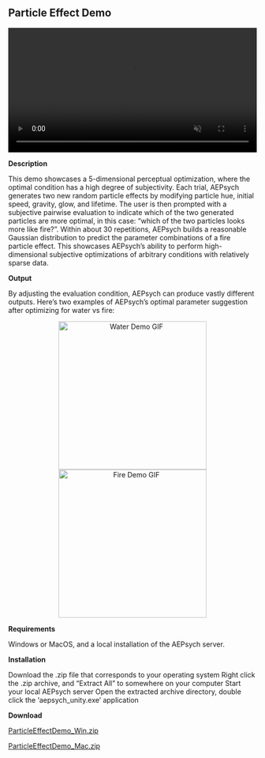 ## Particle Effect Demo

<video controls muted style="width: 100%;">
  <source src="https://github.com/facebookresearch/aepsych/assets/80999718/f03bd171-fa19-449c-8807-af891cc8629c" type="video/mp4" alt="Particle Effects Demo">
  Your browser does not support the video tag.
</video>

**Description**

This demo showcases a 5-dimensional perceptual optimization, where the optimal condition has a high degree of subjectivity. Each trial, AEPsych generates two new random particle effects by modifying particle hue, initial speed, gravity, glow, and lifetime. The user is then prompted with a subjective pairwise evaluation to indicate which of the two generated particles are more optimal, in this case: “which of the two particles looks more like fire?”. Within about 30 repetitions, AEPsych builds a reasonable Gaussian distribution to predict the parameter combinations of a fire particle effect. This showcases AEPsych’s ability to perform high-dimensional subjective optimizations of arbitrary conditions with relatively sparse data.

**Output**

By adjusting the evaluation condition, AEPsych can produce vastly different outputs. Here’s two examples of AEPsych’s optimal parameter suggestion after optimizing for water vs fire:

<div style="text-align: center;">
  <img src="https://github.com/facebookresearch/aepsych/assets/80999718/083b03c2-a7ed-43ed-9884-ed6665b1bc4f" alt="Water Demo GIF" width="300"/>
  <img src="https://github.com/facebookresearch/aepsych/assets/80999718/253f03e0-a3b1-42b8-a95a-dfb6b139f4dd" alt="Fire Demo GIF" width="300"/>
</div>

**Requirements**

Windows or MacOS, and a local installation of the AEPsych server.

**Installation**

Download the .zip file that corresponds to your operating system
Right click the .zip archive, and “Extract All” to somewhere on your computer
Start your local AEPsych server
Open the extracted archive directory, double click the ‘aepsych_unity.exe’ application

**Download**

[ParticleEffectDemo_Win.zip](https://github.com/facebookresearch/aepsych/files/12034005/ParticleEffectDemo_Win.zip)

[ParticleEffectDemo_Mac.zip](https://github.com/facebookresearch/aepsych/blob/main/demos/ParticleEffectDemo_Mac.zip)
